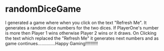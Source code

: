 # randomDiceGame
I generated a game where when you click on the text "Refresh Me". It generates a random dice numbers for the two dices. If PlayerOne's number is more then Player 1 wins otherwise Player 2 wins or it draws. On Clicking the text which replaced the "Refresh Me" it generates next numbers and as game continues..............Happy Gaming!!!!!!!!!!
